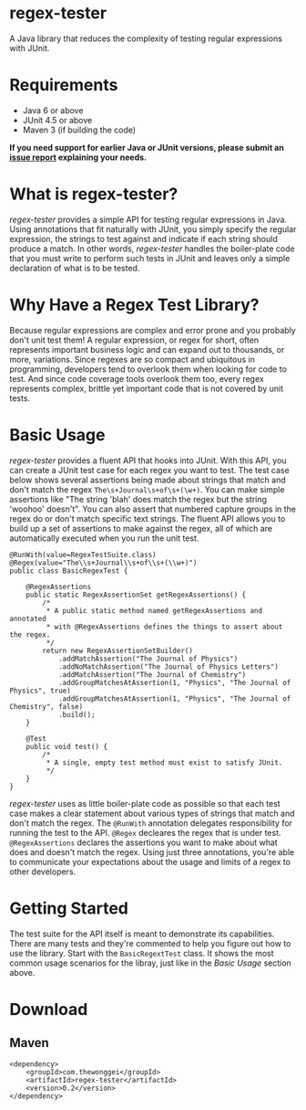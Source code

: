 # regex-tester
A Java library that reduces the complexity of testing regular expressions with JUnit.

# Requirements
* Java 6 or above
* JUnit 4.5 or above
* Maven 3 (if building the code)

__If you need support for earlier Java or JUnit versions, please submit an [issue
report](https://github.com/nickawatts/regex-tester/issues) explaining your needs.__

# What is regex-tester?
*regex-tester* provides a simple API for testing regular expressions in Java. Using annotations that fit naturally with
JUnit, you simply specify the regular expression, the strings to test against and indicate if each string should produce 
a match. In other words, *regex-tester* handles the boiler-plate code that you must write to perform such tests in JUnit
and leaves only a simple declaration of what is to be tested.

# Why Have a Regex Test Library?
Because regular expressions are complex and error prone and you probably don't unit test them! A regular expression, or
 regex for short, often represents important business logic and can expand out to thousands, or more, variations. Since
 regexes are so compact and ubiquitous in programming, developers tend to overlook them when looking for code to test.
 And since code coverage tools overlook them too, every regex represents complex, brittle yet important code that is
 not covered by unit tests.

# Basic Usage
*regex-tester* provides a fluent API that hooks into JUnit. With this API, you can create a JUnit test case for each
regex you want to test. The test case below shows several assertions being made about strings that match and don't match
the regex `The\s+Journal\s+of\s+(\w+)`. You can make simple assertions like "The string 'blah' does match the regex but
the string 'woohoo' doesn't". You can also assert that numbered capture groups in the regex do or don't match specific
text strings. The fluent API allows you to build up a set of assertions to make against the regex, all of which are 
automatically executed when you run the unit test.

    @RunWith(value=RegexTestSuite.class)
    @Regex(value="The\\s+Journal\\s+of\\s+(\\w+)")
    public class BasicRegexTest {
	
        @RegexAssertions
        public static RegexAssertionSet getRegexAssertions() {
            /*
             * A public static method named getRegexAssertions and annotated 
             * with @RegexAssertions defines the things to assert about the regex.
             */
            return new RegexAssertionSetBuilder()
                .addMatchAssertion("The Journal of Physics")
                .addNoMatchAssertion("The Journal of Physics Letters")
                .addMatchAssertion("The Journal of Chemistry")
                .addGroupMatchesAtAssertion(1, "Physics", "The Journal of Physics", true)
                .addGroupMatchesAtAssertion(1, "Physics", "The Journal of Chemistry", false)
                .build();
        }
        
        @Test
        public void test() {
            /*
             * A single, empty test method must exist to satisfy JUnit.
             */
        }
    }
        
*regex-tester* uses as little boiler-plate code as possible so that each test case makes a clear statement about
 various types of strings that match and don't match the regex. The `@RunWith` annotation delegates responsibility for
 running the test to the API. `@Regex` decleares the regex that is under test. `@RegexAssertions` declares the assertions 
 you want to make about what does and doesn't match the regex. Using just three annotations, you're able to communicate
 your expectations about the usage and limits of a regex to other developers.
 
# Getting Started
The test suite for the API itself is meant to demonstrate its capabilities. There are many tests and they're commented
to help you figure out how to use the library. Start with the `BasicRegextTest` class. It shows the most common usage
scenarios for the libray, just like in the *Basic Usage* section above.

# Download

## Maven

    <dependency>
        <groupId>com.thewonggei</groupId>
        <artifactId>regex-tester</artifactId>
        <version>0.2</version>
    </dependency>

